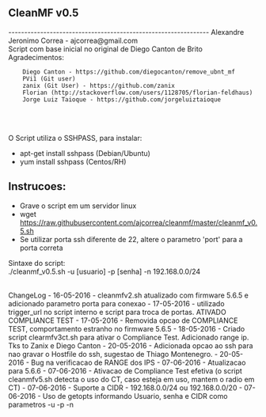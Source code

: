 <h2> CleanMF v0.5</h2>
---------------------------------------------------------------
Alexandre Jeronimo Correa - ajcorrea@gmail.com<br>
Script com base inicial no original de Diego Canton de Brito
<br>
Agradecimentos:
<br>

        Diego Canton - https://github.com/diegocanton/remove_ubnt_mf
        PVi1 (Git user)
        zanix (Git User) - https://github.com/zanix
        Florian (http://stackoverflow.com/users/1128705/florian-feldhaus)
        Jorge Luiz Taioque - https://github.com/jorgeluiztaioque
<br><br>

O Script utiliza o SSHPASS, para instalar:
- apt-get install sshpass (Debian/Ubuntu)
- yum install sshpass (Centos/RH)


Instrucoes:
-----------------------
- Grave o script em um servidor linux
- wget https://raw.githubusercontent.com/ajcorrea/cleanmf/master/cleanmf_v0.5.sh
- Se utilizar porta ssh diferente de 22, altere o parametro 'port' para a porta correta


Sintaxe do script:<br>
./cleanmf_v0.5.sh -u [usuario] -p [senha] -n 192.168.0.0/24

<br>
ChangeLog
- 16-05-2016 - cleanmfv2.sh atualizado com firmware 5.6.5 e adicionado parametro porta para conexao
- 17-05-2016 - utilizado trigger_url no script interno e script para troca de portas. ATIVADO COMPLIANCE TEST 
- 17-05-2016 - Removida opcao de COMPLIANCE TEST, comportamento estranho no firmware 5.6.5
- 18-05-2016 - Criado script clearmfv3ct.sh para ativar o Compliance Test. Adicionado range ip. Tks to Zanix e Diego Canton
- 20-05-2016 - Adicionada opcao ao ssh para nao gravar o Hostfile do ssh, sugestao de Thiago Montenegro.
- 20-05-2016 - Bug na verificacao de RANGE dos IPS
- 07-06-2016 - Atualizacao para 5.6.6
- 07-06-2016 - Ativacao de Compliance Test efetiva (o script cleanmfv5.sh detecta o uso do CT, caso esteja em uso, mantem o radio em CT)
- 07-06-2016 - Suporte a CIDR - 192.168.0.0/24 ou 192.168.0.0/20
- 07-06-2016 - Uso de getopts informando Usuario, senha e CIDR como parametros -u -p -n
